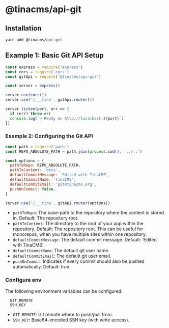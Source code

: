 # @tinacms/api-git

## Installation

```
yarn add @tinacms/api-git
```

## Example 1: Basic Git API Setup

```js
const express = require('express')
const cors = require('cors')
const gitApi = require('@tinacms/api-git')

const server = express()

server.use(cors())
server.use('/___tina', gitApi.router())

server.listen(port, err => {
  if (err) throw err
  console.log(`> Ready on http://localhost:${port}`)
})
```

### Example 2: Configuring the Git API

```js
const path = require('path')
const REPO_ABSOLUTE_PATH = path.join(process.cwd(), '../..')

const options = {
  pathToRepo: REPO_ABSOLUTE_PATH,
  pathToContent: 'docs',
  defaultCommitMessage: 'Edited with TinaCMS',
  defaultCommitName: 'TinaCMS',
  defaultCommitEmail: 'git@tinacms.org',
  pushOnCommit: false,
}

server.use('/___tina', gitApi.router(options))
```

- `pathToRepo`: The base-path to the repository where the content is stored in. Default: The repository root.
- `pathToContent`: The directory to the root of your app within the repository. Default: The repository root. This can be useful for monorepos, when you have multiple sites within one repository.
- `defaultCommitMessage`: The default commit message. Default: ‘Edited with TinaCMS’
- `defaultCommitName`: The default git user name.
- `defaultCommitEmail`: The default git user email.
- `pushOnCommit`: Indicates if every commit should also be pushed automatically. Default: true.

### Configure env

The following environment variables can be configured:

```
  GIT_REMOTE
  SSH_KEY
```

- `GIT_REMOTE`: Git remote where to push/pull from.
- `SSH_KEY`: Base64-encoded SSH key (with write access).
